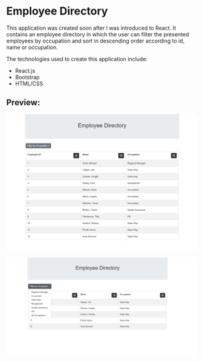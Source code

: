 # Employee Directory

This application was created soon after I was introduced to React. It contains an employee directory in which the user can filter the presented employees by occupation and sort in descending order according to id, name or occupation. 

The technologies used to create this application include: 
* React.js
* Bootstrap
* HTML/CSS

## Preview: 

![initialTable](public/assets/initialView.PNG)

![filteredTable](public/assets/filterView.PNG)